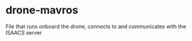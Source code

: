 # drone-mavros
File that runs onboard the drone, connects to and communicates with the ISAACS server
